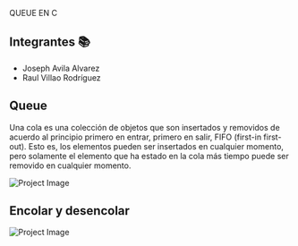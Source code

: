 QUEUE EN C
## Integrantes 📚

- Joseph  Avila Alvarez        
- Raul Villao Rodríguez
## Queue

Una cola es una colección de objetos que son insertados y removidos de acuerdo al principio primero en entrar, primero en salir, FIFO (first-in first-out). Esto es, los elementos pueden ser insertados en cualquier momento, pero solamente el elemento que ha estado en la cola más tiempo puede ser removido en cualquier momento.


![Project Image](https://media.geeksforgeeks.org/wp-content/cdn-uploads/gq/2014/02/Queue.png)
## Encolar y desencolar
![Project Image](https://1.bp.blogspot.com/-N-v_FiIdQXM/XlkFCQQYtPI/AAAAAAAAHR0/zxkuX6WfQS8Y8Mkoj1nHZDWtMOD3MjsUwCLcBGAsYHQ/s1600/0_E33E-AjyAUTFjVmM.gif)


